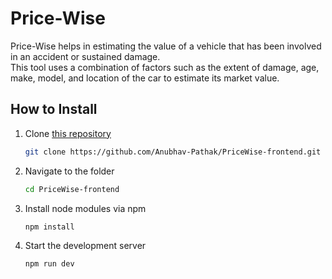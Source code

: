 # Price-Wise

Price-Wise helps in estimating the value of a vehicle that has been involved in an accident or sustained damage.  
This tool uses a combination of factors such as the extent of damage, age, make, model, and location of the car to estimate its market value.  

## How to Install

1. Clone [this repository](https://github.com/Anubhav-Pathak/PriceWise-frontend)

    ```bash
    git clone https://github.com/Anubhav-Pathak/PriceWise-frontend.git
    ```

2. Navigate to the folder

    ```bash
    cd PriceWise-frontend
    ```

3. Install node modules via npm

    ```bash
    npm install
    ```

4. Start the development server

    ```bash
    npm run dev
    ```



